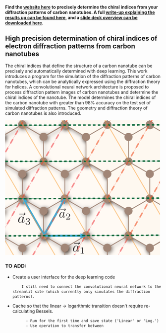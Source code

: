 #### Find the [website here](http://34.215.26.209:8501/) to precisely determine the chiral indices from your diffraction patterns of carbon nanotubes. A full [write-up explaining the results up can be found here](https://github.com/davisrbr/nanotubes/blob/master/CNTs_precision.pdf), and a [slide deck overview can be downloaded here](https://github.com/davisrbr/nanotubes/blob/master/395presentation_2.pptx).

## High precision determination of chiral indices of electron diffraction patterns from carbon nanotubes
The chiral indices that define the structure of a carbon nanotube can be precisely and automatically determined with deep learning. This work introduces a program for the simulation of the diffraction patterns of carbon nanotubes, which can be analytically expressed using the diffraction theory for helices. A convolutional neural network architecture is proposed to process diffraction pattern images of carbon nanotubes and determine the chiral indices of the nanotube. The model determines the chiral indices of the carbon nanotube with greater than 98% accuracy on the test set of simulated diffraction patterns. The geometry and diffraction theory of carbon nanotubes is also introduced.

  <img src="media/basisvec.png" alt="basis vector" width="500">

### TO ADD: 
- Create a user interface for the deep learning code       

          I still need to connect the convolutional neural network to the streamlit site (which currently only simulates the diffraction patterns).
- Cache so that the linear -> logarithmic transition doesn't require re-calculating Bessels.

            - Run for the first time and save state ('Linear' or 'Log.')
            - Use operation to transfer between
